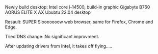Newly build desktop:
Intel core i-14500, build-in graphic
Gigabyte B760 AORUS ELITE X AX
Ububtu 22.04 desktop

Resault: SUPER Slooooooow web browser, same for Firefox, Chrome and Edge.

Tried DNS change: No significant improvment.

After updating drivers from Intel, it takes off flying.....
